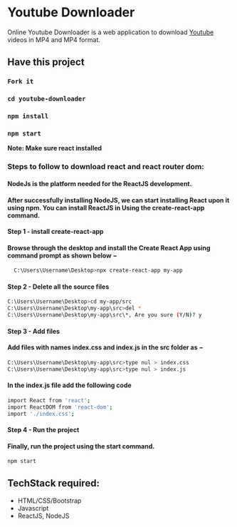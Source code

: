 # Youtube Downloader

Online Youtube Downloader is a web application to download [Youtube](https://youtube.com) videos in MP4 and MP4 format.

## Have this project
### `Fork it`
### `cd youtube-downloader`
### `npm install`
### `npm start`

**Note: Make sure react installed**

### Steps to follow to download react and react router dom:

#### NodeJs is the platform needed for the ReactJS development.
#### After successfully installing NodeJS, we can start installing React upon it using npm. You can install ReactJS in   Using the create-react-app command.
  
#### Step 1 - install create-react-app
  #### Browse through the desktop and install the Create React App using command prompt as shown below −
```bash
  C:\Users\Username\Desktop>npx create-react-app my-app
```
#### Step 2 - Delete all the source files
```bash
C:\Users\Username\Desktop>cd my-app/src
C:\Users\Username\Desktop\my-app\src>del *
C:\Users\Username\Desktop\my-app\src\*, Are you sure (Y/N)? y
```
#### Step 3 - Add files
  #### Add files with names index.css and index.js in the src folder as −
  ```bash
C:\Users\Username\Desktop\my-app\src>type nul > index.css
C:\Users\Username\Desktop\my-app\src>type nul > index.js
  ```
 #### In the index.js file add the following code
 ```bash
 import React from 'react';
import ReactDOM from 'react-dom';
import './index.css';
```
#### Step 4 - Run the project
   #### Finally, run the project using the start command.
   ```bash
   npm start
   ```
## TechStack required: 
* HTML/CSS/Bootstrap
* Javascript
* ReactJS, NodeJS

